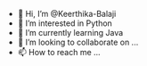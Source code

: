 - 👋 Hi, I’m @Keerthika-Balaji
- 👀 I’m interested in Python
- 🌱 I’m currently learning Java
- 💞️ I’m looking to collaborate on ...
- 📫 How to reach me ...

<!---
Keerthika-Balaji/Keerthika-Balaji is a ✨ special ✨ repository because its `README.md` (this file) appears on your GitHub profile.
You can click the Preview link to take a look at your changes.
--->
